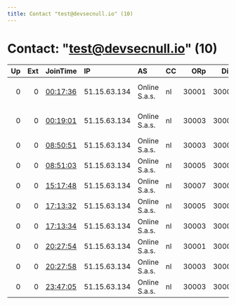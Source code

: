 ```yaml
---
title: Contact "test@devsecnull.io" (10)
---
```


# Contact: "test@devsecnull.io" (10)

|   Up |   Ext | JoinTime                                                                                            | IP           | AS            | CC   |   ORp |   Dirp | OS    | Version           | Nickname          |   eFamMembers |
|-----:|------:|:----------------------------------------------------------------------------------------------------|:-------------|:--------------|:-----|------:|-------:|:------|:------------------|:------------------|--------------:|
|    0 |     0 | [00:17:36](https://metrics.torproject.org/rs.html#details/18672983DF04D3C04AD1D35470D519E2E0095439) | 51.15.63.134 | Online S.a.s. | nl   | 30001 |  30002 | Linux | 0.4.2.1-alpha-dev | tor               |             1 |
|    0 |     0 | [00:19:01](https://metrics.torproject.org/rs.html#details/1003EBEE3632093F043BDEDDCC25A9F4A25084B8) | 51.15.63.134 | Online S.a.s. | nl   | 30003 |  30004 | Linux | 0.4.2.1-alpha-dev | tor               |             1 |
|    0 |     0 | [08:50:51](https://metrics.torproject.org/rs.html#details/397C14C562A2AAEBC1F3B1F77D240290B4E61A46) | 51.15.63.134 | Online S.a.s. | nl   | 30003 |  30004 | Linux | 0.4.1.5           | DigitalPrivacyCC  |             1 |
|    0 |     0 | [08:51:03](https://metrics.torproject.org/rs.html#details/434ACFDD2A1175F5289CE00C87E0A6E4A97CDF7A) | 51.15.63.134 | Online S.a.s. | nl   | 30005 |  30006 | Linux | 0.4.1.5           | DigitalPrivacyCC  |             1 |
|    0 |     0 | [15:17:48](https://metrics.torproject.org/rs.html#details/1141931A99D1D3CAEE5CB93779C08ECCD3CB71BD) | 51.15.63.134 | Online S.a.s. | nl   | 30007 |  30008 | Linux | 0.4.1.5           | DigitalPrivacyCC  |             1 |
|    0 |     0 | [17:13:32](https://metrics.torproject.org/rs.html#details/31D561CEAFB3E8F00AA13CC5AA49E193EDDC7C7E) | 51.15.63.134 | Online S.a.s. | nl   | 30005 |  30006 | Linux | 0.4.1.5           | DigitalPrivacyCC1 |             1 |
|    0 |     0 | [17:13:34](https://metrics.torproject.org/rs.html#details/94D8464F4DAE3AE48D0F5B1E135B640CFAB519BC) | 51.15.63.134 | Online S.a.s. | nl   | 30003 |  30004 | Linux | 0.4.1.5           | DigitalPrivacyCC  |             1 |
|    0 |     0 | [20:27:54](https://metrics.torproject.org/rs.html#details/1251D0596EEBDF1D8ECF99B17431AAA4FB15CA74) | 51.15.63.134 | Online S.a.s. | nl   | 30001 |  30002 | Linux | 0.4.1.5           | DigitalPrivacyCC  |             1 |
|    0 |     0 | [20:27:58](https://metrics.torproject.org/rs.html#details/9021B0D96E3BC83F3B1E4C1F67D554DC2C5ACA4C) | 51.15.63.134 | Online S.a.s. | nl   | 30003 |  30004 | Linux | 0.4.1.5           | DigitalPrivacyCC  |             1 |
|    0 |     0 | [23:47:05](https://metrics.torproject.org/rs.html#details/18D986FD6EC94A2789A208BCAD77681D02334F53) | 51.15.63.134 | Online S.a.s. | nl   | 30003 |  30004 | Linux | 0.4.1.5           | tor               |             1 |
